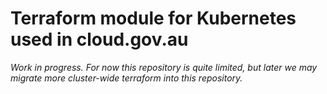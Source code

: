 # Terraform module for Kubernetes used in cloud.gov.au

*Work in progress. For now this repository is quite limited, but later we may migrate more cluster-wide terraform into this repository.*